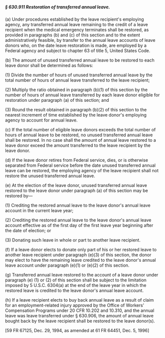 ##### § 630.911 Restoration of transferred annual leave. #####

(a) Under procedures established by the leave recipient's employing agency, any transferred annual leave remaining to the credit of a leave recipient when the medical emergency terminates shall be restored, as provided in paragraphs (b) and (c) of this section and to the extent administratively feasible, by transfer to the annual leave accounts of leave donors who, on the date leave restoration is made, are employed by a Federal agency and subject to chapter 63 of title 5, United States Code.

(b) The amount of unused transferred annual leave to be restored to each leave donor shall be determined as follows:

(1) Divide the number of hours of unused transferred annual leave by the total number of hours of annual leave transferred to the leave recipient;

(2) Multiply the ratio obtained in paragraph (b)(1) of this section by the number of hours of annual leave transferred by each leave donor eligible for restoration under paragraph (a) of this section; and

(3) Round the result obtained in paragraph (b)(2) of this section to the nearest increment of time established by the leave donor's employing agency to account for annual leave.

(c) If the total number of eligible leave donors exceeds the total number of hours of annual leave to be restored, no unused transferred annual leave shall be restored. In no case shall the amount of annual leave restored to a leave donor exceed the amount transferred to the leave recipient by the leave donor.

(d) If the leave donor retires from Federal service, dies, or is otherwise separated from Federal service before the date unused transferred annual leave can be restored, the employing agency of the leave recipient shall not restore the unused transferred annual leave.

(e) At the election of the leave donor, unused transferred annual leave restored to the leave donor under paragraph (a) of this section may be restored by—

(1) Crediting the restored annual leave to the leave donor's annual leave account in the current leave year;

(2) Crediting the restored annual leave to the leave donor's annual leave account effective as of the first day of the first leave year beginning after the date of election; or

(3) Donating such leave in whole or part to another leave recipient.

(f) If a leave donor elects to donate only part of his or her restored leave to another leave recipient under paragraph (e)(3) of this section, the donor may elect to have the remaining leave credited to the leave donor's annual leave account under paragraph (e)(1) or (e)(2) of this section.

(g) Transferred annual leave restored to the account of a leave donor under paragraph (e) (1) or (2) of this section shall be subject to the limitation imposed by 5 U.S.C. 6304(a) at the end of the leave year in which the restored leave is credited to the leave donor's annual leave account.

(h) If a leave recipient elects to buy back annual leave as a result of claim for an employment-related injury approved by the Office of Workers' Compensation Programs under 20 CFR 10.202 and 10.310, and the annual leave was leave transferred under § 630.906, the amount of annual leave bought back by the leave recipient shall be restored to the leave donor(s).

[59 FR 67125, Dec. 29, 1994, as amended at 61 FR 64451, Dec. 5, 1996]